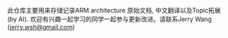 此仓库主要用来存储记录ARM architecture 原始文档, 中文翻译以及Topic拓展(by AI).
欢迎有兴趣一起学习的同学一起参与更新改进。请联系Jerry Wang (jerry.wsh@gmail.com)
